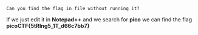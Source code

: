 ```
Can you find the flag in file without running it?
```

If we just edit it in **Notepad++** and we search for **pico** we can find the flag **picoCTF{5tRIng5_1T_d66c7bb7}**
